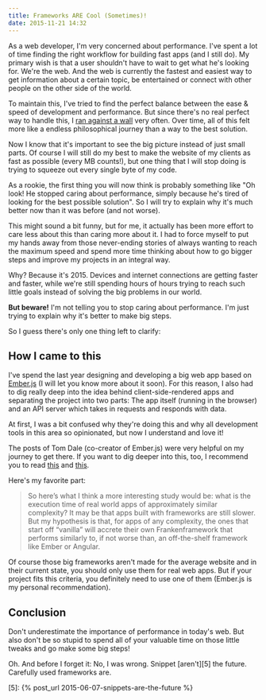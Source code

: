 ```yaml
---
title: Frameworks ARE Cool (Sometimes)!
date: 2015-11-21 14:32
---
```


As a web developer, I'm very concerned about performance. I've spent a lot of time finding the right workflow for building fast apps (and I still do). My primary wish is that a user shouldn't have to wait to get what he's looking for. We're the web. And the web is currently the fastest and easiest way to get information about a certain topic, be entertained or connect with other people on the other side of the world.

To maintain this, I've tried to find the perfect balance between the ease & speed of development and performance. But since there's no real perfect way to handle this, I [ran against a wall][1] very often. Over time, all of this felt more like a endless philosophical journey than a way to the best solution.

Now I know that it's important to see the big picture instead of just small parts. Of course I will still do my best to make the website of my clients as fast as possible (every MB counts!), but one thing that I will stop doing is trying to squeeze out every single byte of my code.

As a rookie, the first thing you will now think is probably something like "Oh look! He stopped caring about performance, simply because he's tired of looking for the best possible solution". So I will try to explain why it's much better now than it was before (and not worse).

This might sound a bit funny, but for me, it actually has been more effort to care less about this than caring more about it. I had to force myself to put my hands away from those never-ending stories of always wanting to reach the maximum speed and spend more time thinking about how to go bigger steps and improve my projects in an integral way.

Why? Because it's 2015. Devices and internet connections are getting faster and faster, while we're still spending hours of hours trying to reach such little goals instead of solving the big problems in our world.

**But beware!** I'm not telling you to stop caring about performance. I'm just trying to explain why it's better to make big steps.

So I guess there's only one thing left to clarify:

## How I came to this

I've spend the last year designing and developing a big web app based on [Ember.js][2] (I will let you know more about it soon). For this reason, I also had to dig really deep into the idea behind client-side-rendered apps and separating the project into two parts: The app itself (running in the browser) and an API server which takes in requests and responds with data.

At first, I was a bit confused why they're doing this and why all development tools in this area so opinionated, but now I understand and love it!

The posts of Tom Dale (co-creator of Ember.js) were very helpful on my journey to get there. If you want to dig deeper into this, too, I recommend you to read [this][3] and [this][4].

Here's my favorite part:

> So here’s what I think a more interesting study would be: what is the execution time of real world apps of approximately similar complexity? It may be that apps built with frameworks are still slower. But my hypothesis is that, for apps of any complexity, the ones that start off “vanilla” will accrete their own Frankenframework that performs similarly to, if not worse than, an off-the-shelf framework like Ember or Angular.

Of course those big frameworks aren't made for the average website and in their current state, you should only use them for real web apps. But if your project fits this criteria, you definitely need to use one of them (Ember.js is my personal recommendation).

## Conclusion

Don't underestimate the importance of performance in today's web. But also don't be so stupid to spend all of your valuable time on those little tweaks and go make some big steps!

Oh. And before I forget it: No, I was wrong. Snippet [aren't][5] the future. Carefully used frameworks are.

[1]: http://leo.im/notes/performance-and-developer-friendliness/
[2]: http://emberjs.com
[3]: http://tomdale.net/2015/02/youre-missing-the-point-of-server-side-rendered-javascript-apps/
[4]: http://tomdale.net/2015/11/javascript-frameworks-and-mobile-performance/
[5]: {% post_url 2015-06-07-snippets-are-the-future %}
